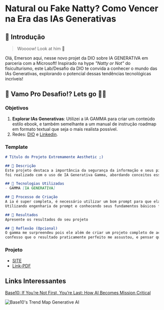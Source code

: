 # Natural ou Fake Natty? Como Vencer na Era das IAs Generativas

## 🚀 Introdução

> Woooow! Look at him 👀

Olá, Emerson aqui, nesse novo projet da DIO sobre IA GENERATIVA em parceria com a Microsoft! Inspirado na hype _"Natty or Not"_ do fisiculturismo, este Lab/Desafio da DIO te convida a conhecer o mundo das IAs Generativas, explorando o potencial dessas tendências tecnológicas incríveis!

## 🎯 Vamo Pro Desafio!? Lets go 💪🤓

### Objetivos

1. **Explorar IAs Generativas**: Utilizei a IA GAMMA para criar um conteúdo estilo ebook, e também semelhante a um manual de instrução roadmap em formato textual que seja o mais realista possível.
2.  Redes: [DIO]([(https://www.dio.me/users/emersondirectx)]) e [Linkedin](https://www.linkedin.com/in/emerson-neves-ciber/).

### Template

```markdown
# Título do Projeto Extremamente Aesthetic ;)

## 📒 Descrição
Este projeto destaca a importância da segurança da informação e seus pilares mais importantes e os fundamentos básicos.
foi realizado com o uso de IA Generativa Gamma, abordando conceitos essenciais como confidencialidade, integridade e disponibilidade das informações.

## 🤖 Tecnologias Utilizadas
- GAMMA [IA GENERATIVA]

## 🧐 Processo de Criação
A ia é super completa, é necessário utilizar um bom prompt para que ela detalhe perfeitamente o que você pediu.
Utilizando engenharia de prompt e conhecendo seus fundamentos básicos fica bem mais fácil.

## 🚀 Resultados
Apresente os resultados do seu projeto

## 💭 Reflexão (Opcional)
O gamma me surpreendeu pois ele além de criar um projeto completo de acordo com inteligência de prompt ele permite criar um "site-exemplo" do seu projeto,
confesso que o resultado praticamente perfeito me assustou, e pensar que ainda estamos no inicio da evolução das IAS.
```

### Projeto

- [SITE](/https://gamma.app/docs/Introducao-a-seguranca-da-informacao-15t3vag0846p2ao?mode=doc)
- [Link-PDF](/https://acrobat.adobe.com/id/urn:aaid:sc:US:8af5e439-d1d1-4fa6-a5bd-e2e9c948e72e)
  


## Links Interessantes

[Base10: If You’re Not First, You’re Last: How AI Becomes Mission Critical](https://gamma.app/docs/Introducao-a-seguranca-da-informacao-15t3vag0846p2ao?mode=doc)

![Base10's Trend Map Generative AI](https://github.com/digitalinnovationone/lab-natty-or-not/assets/730492/f4df26e8-f8f7-4419-8252-c69d73ea930c)

